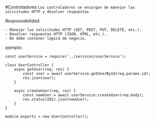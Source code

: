 #Controladores
```Los controladores se encargan de manejar las solicitudes HTTP y devolver respuestas```

_Responsabilidad:_

    - Manejar las solicitudes HTTP (GET, POST, PUT, DELETE, etc.).
    - Devolver respuestas HTTP (JSON, HTML, etc.).
    - No debe contener lógica de negocio.

_ejemplo:_

```
const userService = require('../services/userService');

class UserController {
    async getUser(req, res) {
        const user = await userService.getUserById(req.params.id);
        res.json(user);
    }

    async createUser(req, res) {
        const newUser = await userService.createUser(req.body);
        res.status(201).json(newUser);
    }
}

module.exports = new UserController();
```